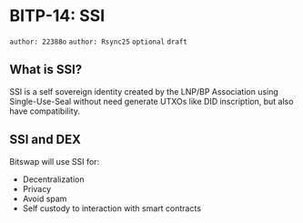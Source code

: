 # BITP-14: SSI

`author: 22388o` `author: Rsync25` `optional` `draft`

## What is SSI?

SSI is a self sovereign identity created by the LNP/BP Association using Single-Use-Seal without need generate UTXOs like DID inscription, but also have compatibility.

## SSI and DEX

Bitswap will use SSI for:

- Decentralization
- Privacy
- Avoid spam
- Self custody to interaction with smart contracts
